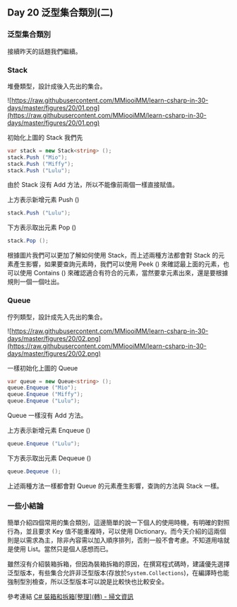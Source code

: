 ## Day 20 泛型集合類別(二)

### 泛型集合類別

接續昨天的話題我們繼續。

### Stack<T>

堆疊類型，設計成後入先出的集合。

![https://raw.githubusercontent.com/MMiooiMM/learn-csharp-in-30-days/master/figures/20/01.png](https://raw.githubusercontent.com/MMiooiMM/learn-csharp-in-30-days/master/figures/20/01.png)

初始化上圖的 Stack 我們先

```csharp
var stack = new Stack<string> ();
stack.Push ("Mio");
stack.Push ("Miffy");
stack.Push ("Lulu");
```

由於 Stack 沒有 Add 方法，所以不能像前兩個一樣直接賦值。

上方表示新增元素 Push ()

```csharp
stack.Push ("Lulu");
```

下方表示取出元素 Pop ()

```csharp
stack.Pop ();
```

根據圖片我們可以更加了解如何使用 Stack，而上述兩種方法都會對 Stack 的元素產生影響，如果要查詢元素時，我們可以使用 Peek () 來確認最上面的元素，也可以使用 Contains () 來確認適合有符合的元素，當然要拿元素出來，還是要根據規則一個一個吐出。

### Queue<T>

佇列類型，設計成先入先出的集合。

![https://raw.githubusercontent.com/MMiooiMM/learn-csharp-in-30-days/master/figures/20/02.png](https://raw.githubusercontent.com/MMiooiMM/learn-csharp-in-30-days/master/figures/20/02.png)

一樣初始化上圖的 Queue

```csharp
var queue = new Queue<string> ();
queue.Enqueue ("Mio");
queue.Enqueue ("Miffy");
queue.Enqueue ("Lulu");
```

Queue 一樣沒有 Add 方法。

上方表示新增元素 Enqueue ()

```csharp
queue.Enqueue ("Lulu");
```

下方表示取出元素 Dequeue ()

```csharp
queue.Dequeue ();
```

上述兩種方法一樣都會對 Queue 的元素產生影響，查詢的方法與 Stack 一樣。

### 一些小結論

簡單介紹四個常用的集合類別，這邊簡單的說一下個人的使用時機，有明確的對照行為，並且要求 Key 值不能重複時，可以使用 Dictionary。而今天介紹的這兩個則是以需求為主，除非內容需以加入順序排列，否則一般不會考慮。不知道用啥就是使用 List。當然只是個人感想而已。

雖然沒有介紹裝箱拆箱，但因為裝箱拆箱的原因，在撰寫程式碼時，建議優先選擇泛型版本，有些集合允許非泛型版本(存放於```System.Collections```)，在編譯時也能強制型別檢查，所以泛型版本可以說是比較快也比較安全。

參考連結
[C# 裝箱和拆箱\[整理\](轉) - 掃文資訊]

[C# 裝箱和拆箱\[整理\](轉) - 掃文資訊]: https://hk.saowen.com/a/c1840f6421e9b4c106addd808ab5fdf8cf0938f30979ba1b085b6523061632ae